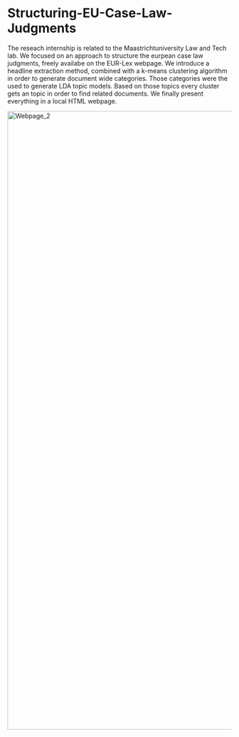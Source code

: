 # Structuring-EU-Case-Law-Judgments

The reseach internship is related to the Maastrichtuniversity Law and Tech lab. We focused on an approach to structure the eurpean case law judgments, freely availabe on the EUR-Lex webpage. We introduce a headline extraction method, combined with a k-means clustering algorithm in order to generate document wide categories. Those categories were the used to generate LDA topic models. Based on those topics every cluster gets an topic in order to find related documents.
We finally present everything in a local HTML webpage.

<img width="1387" alt="Webpage_2" src="https://user-images.githubusercontent.com/61078468/125565339-318757d3-f8df-4b75-8a00-daab26298d3b.png">
